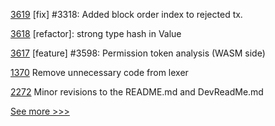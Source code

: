 
[3619](https://github.com/hyperledger/iroha/pull/3619) [fix] #3318: Added block order index to rejected tx.

[3618](https://github.com/hyperledger/iroha/pull/3618) [refactor]: strong type hash in Value

[3617](https://github.com/hyperledger/iroha/pull/3617) [feature] #3598: Permission token analysis (WASM side)

[1370](https://github.com/hyperledger/solang/pull/1370) Remove unnecessary code from lexer

[2272](https://github.com/hyperledger/aries-cloudagent-python/pull/2272) Minor revisions to the README.md and DevReadMe.md


[See more >>>](https://start-here.hyperledger.org/pull-requests)

